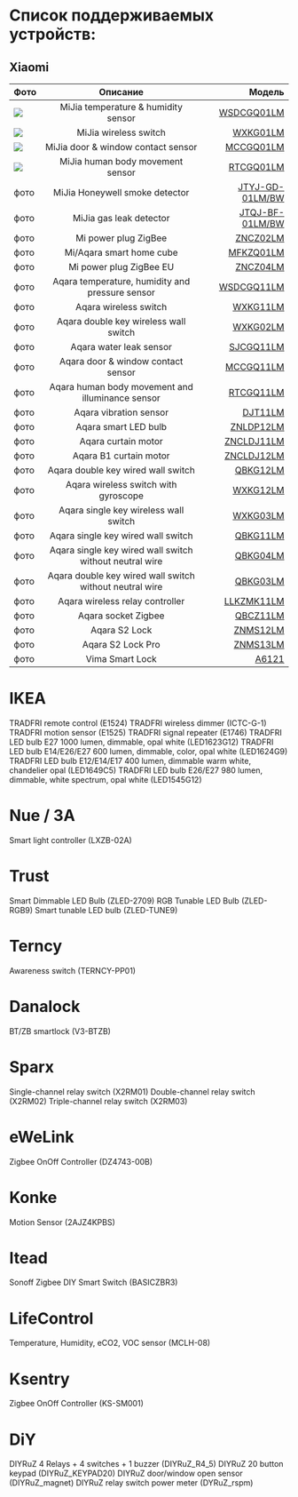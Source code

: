# Список поддерживаемых устройств:
## Xiaomi 


| Фото  | Описание  | Модель |
|:------------- |:---------------:| -------------:|
| ![](/img/WSDCGQ01LM.jpg)      | MiJia temperature & humidity sensor|[WSDCGQ01LM](/WSDCGQ01LM.md) |
| ![](/img/WXKG01LM.jpg)       | MiJia wireless switch |[WXKG01LM](/WXKG01LM.md)
| ![](/img/MCCGQ01LM.jpg)       | MiJia door & window contact sensor |[MCCGQ01LM](/MCCGQ01LM.md)
| ![](/img/RTCGQ01LM.jpg)       | MiJia human body movement sensor |[RTCGQ01LM](/RTCGQ01LM.md)
| фото      | MiJia Honeywell smoke detector |[JTYJ-GD-01LM/BW](/JTYJ-GD-01LM_BW.md)
| фото      | MiJia gas leak detector |[JTQJ-BF-01LM/BW](/JTQJ-BF-01LM_BW.md)
| фото      | Mi power plug ZigBee |[ZNCZ02LM](/ZNCZ02LM.md)
| фото      | Mi/Aqara smart home cube|[MFKZQ01LM](/MFKZQ01LM.md])
| фото      | Mi power plug ZigBee EU |[ZNCZ04LM](/ZNCZ04LM.md)
| фото      | Aqara temperature, humidity and pressure sensor |[WSDCGQ11LM](/WSDCGQ11LM.md)
| фото      | Aqara wireless switch|[WXKG11LM](/WXKG11LM.md)
| фото      | Aqara double key wireless wall switch |[WXKG02LM](/WXKG02LM.md)
| фото      | Aqara water leak sensor|[SJCGQ11LM](/SJCGQ11LM.md)
| фото      | Aqara door & window contact sensor |[MCCGQ11LM](/MCCGQ11LM.md)
| фото      | Aqara human body movement and illuminance sensor |[RTCGQ11LM](/RTCGQ11LM.md)
| фото      | Aqara vibration sensor |[DJT11LM](/DJT11LM.md)
| фото      | Aqara smart LED bulb |[ZNLDP12LM](/ZNLDP12LM.md)
| фото      | Aqara curtain motor |[ZNCLDJ11LM](/ZNCLDJ11LM.md)
| фото      | Aqara B1 curtain motor |[ZNCLDJ12LM](/ZNCLDJ12LM.md)
| фото      | Aqara double key wired wall switch |[QBKG12LM](/QBKG12LM.md)
| фото      | Aqara wireless switch with gyroscope |[WXKG12LM](/WXKG12LM.md)
| фото      | Aqara single key wireless wall switch |[WXKG03LM](/WXKG03LM.md)
| фото      | Aqara single key wired wall switch |[QBKG11LM](/QBKG11LM.md)
| фото      | Aqara single key wired wall switch without neutral wire |[QBKG04LM](/QBKG04LM.md)
| фото      | Aqara double key wired wall switch without neutral wire |[QBKG03LM](/QBKG03LM.md)
| фото      | Aqara wireless relay controller |[LLKZMK11LM](/LLKZMK11LM.md)
| фото      | Aqara socket Zigbee|[QBCZ11LM](/QBCZ11LM.md)
| фото      | Aqara S2 Lock |[ZNMS12LM](/ZNMS12LM.md)
| фото      | Aqara S2 Lock Pro |[ZNMS13LM](/ZNMS13LM.md)
| фото      | Vima Smart Lock |[A6121](/A6121.md)

# IKEA 
TRADFRI remote control (E1524)
TRADFRI wireless dimmer (ICTC-G-1)
TRADFRI motion sensor (E1525)
TRADFRI signal repeater (E1746)
TRADFRI LED bulb E27 1000 lumen, dimmable, opal white (LED1623G12)
TRADFRI LED bulb E14/E26/E27 600 lumen, dimmable, color, opal white (LED1624G9)         
TRADFRI LED bulb E12/E14/E17 400 lumen, dimmable warm white, chandelier opal (LED1649C5)
TRADFRI LED bulb E26/E27 980 lumen, dimmable, white spectrum, opal white (LED1545G12)

# Nue / 3A
Smart light controller (LXZB-02A)

# Trust 
Smart Dimmable LED Bulb (ZLED-2709)
RGB Tunable LED Bulb (ZLED-RGB9)
Smart tunable LED bulb (ZLED-TUNE9)

# Terncy 
Awareness switch (TERNCY-PP01)

# Danalock 
BT/ZB smartlock (V3-BTZB)

#  Sparx 
Single-channel relay switch (X2RM01)
Double-channel relay switch (X2RM02)
Triple-channel relay switch (X2RM03)

# eWeLink 
Zigbee OnOff Controller (DZ4743-00B)

# Konke 
Motion Sensor (2AJZ4KPBS)

# Itead 
Sonoff Zigbee DIY Smart Switch (BASICZBR3)

#  LifeControl 
Temperature, Humidity, eCO2, VOC sensor (MCLH-08)

#  Ksentry 
Zigbee OnOff Controller (KS-SM001)

#  DiY 
DIYRuZ 4 Relays + 4 switches + 1 buzzer (DIYRuZ_R4_5)
DIYRuZ 20 button keypad (DIYRuZ_KEYPAD20)
DIYRuZ door/window open sensor (DIYRuZ_magnet)
DIYRuZ relay switch power meter (DYRuZ_rspm)
